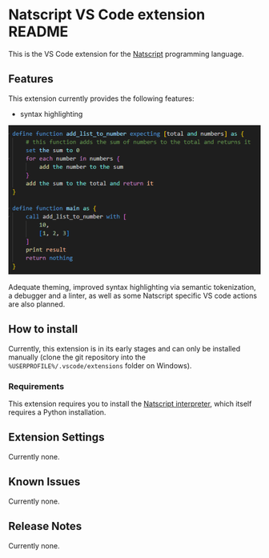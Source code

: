 # Natscript VS Code extension README

This is the VS Code extension for the [Natscript](https://github.com/rbaltrusch/python_interpreter) programming language.

## Features

This extension currently provides the following features:
- syntax highlighting

![Natscript code example](https://github.com/rbaltrusch/natscript-vscode/blob/master/media/example_code.PNG?raw=true)

Adequate theming, improved syntax highlighting via semantic tokenization, a debugger and a linter, as well as some Natscript specific VS code actions are also planned.

## How to install

Currently, this extension is in its early stages and can only be installed manually (clone the git repository into the `%USERPROFILE%/.vscode/extensions` folder on Windows).

### Requirements

This extension requires you to install the [Natscript interpreter](https://github.com/rbaltrusch/python_interpreter), which itself requires a Python installation.

## Extension Settings

Currently none.

## Known Issues

Currently none.

## Release Notes

Currently none.
